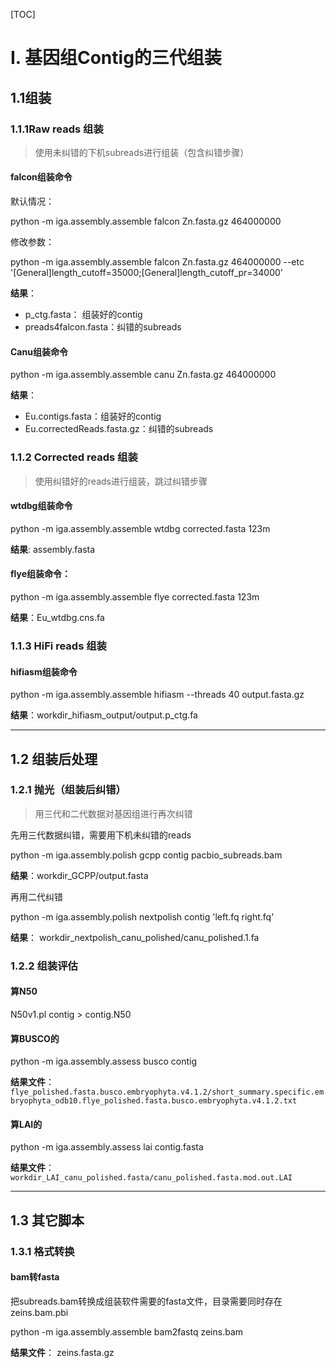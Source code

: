 [TOC]

# I. 基因组Contig的三代组装
## 1.1组装

### 1.1.1Raw reads 组装
> 使用未纠错的下机subreads进行组装（包含纠错步骤）

#### falcon组装命令
默认情况：

python -m iga.assembly.assemble falcon  Zn.fasta.gz  464000000

修改参数：

python -m iga.assembly.assemble falcon  Zn.fasta.gz  464000000 --etc '[General]length_cutoff=35000;[General]length_cutoff_pr=34000'

**结果**： 

* p_ctg.fasta： 组装好的contig
* preads4falcon.fasta：纠错的subreads

#### Canu组装命令

python -m iga.assembly.assemble canu  Zn.fasta.gz  464000000

**结果**：

* Eu.contigs.fasta：组装好的contig
* Eu.correctedReads.fasta.gz：纠错的subreads

### 1.1.2 Corrected reads 组装

> 使用纠错好的reads进行组装，跳过纠错步骤

#### wtdbg组装命令

python -m iga.assembly.assemble wtdbg corrected.fasta 123m

**结果**: assembly.fasta

#### flye组装命令：

python -m iga.assembly.assemble flye corrected.fasta 123m

**结果**：Eu_wtdbg.cns.fa

### 1.1.3 HiFi reads 组装

#### hifiasm组装命令

python -m iga.assembly.assemble hifiasm --threads 40 output.fasta.gz

**结果**：workdir_hifiasm_output/output.p_ctg.fa

---

## 1.2 组装后处理

### 1.2.1 抛光（组装后纠错）

> 用三代和二代数据对基因组进行再次纠错

先用三代数据纠错，需要用下机未纠错的reads

python -m iga.assembly.polish gcpp contig pacbio_subreads.bam

**结果**：workdir_GCPP/output.fasta

再用二代纠错

python -m iga.assembly.polish nextpolish contig 'left.fq right.fq'

**结果**： workdir_nextpolish_canu_polished/canu_polished.1.fa

### 1.2.2 组装评估

#### 算N50

N50v1.pl contig > contig.N50

#### 算BUSCO的

python -m iga.assembly.assess busco contig

**结果文件**：`flye_polished.fasta.busco.embryophyta.v4.1.2/short_summary.specific.embryophyta_odb10.flye_polished.fasta.busco.embryophyta.v4.1.2.txt`

#### 算LAI的

python -m iga.assembly.assess lai contig.fasta

**结果文件**：`workdir_LAI_canu_polished.fasta/canu_polished.fasta.mod.out.LAI`


---

## 1.3 其它脚本

### 1.3.1 格式转换

#### bam转fasta

把subreads.bam转换成组装软件需要的fasta文件，目录需要同时存在 zeins.bam.pbi

python -m iga.assembly.assemble bam2fastq zeins.bam

**结果文件**： zeins.fasta.gz

